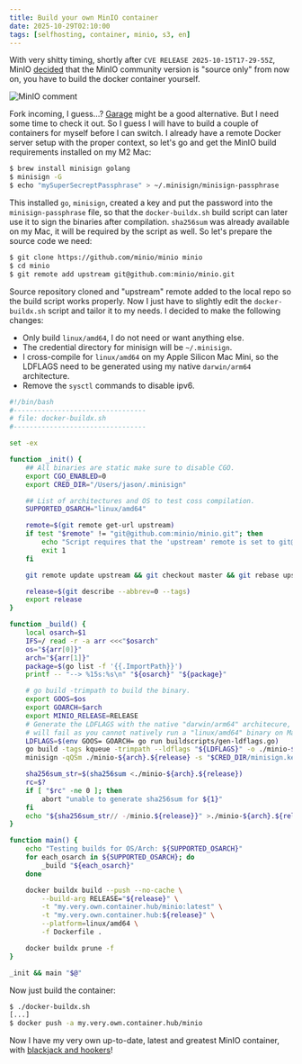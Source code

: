 ```yaml
---
title: Build your own MinIO container
date: 2025-10-29T02:10:00
tags: [selfhosting, container, minio, s3, en]
---
```


With very shitty timing, shortly after `CVE RELEASE 2025-10-15T17-29-55Z`, MinIO [decided](https://github.com/minio/minio/issues/21647) that the MinIO community version is "source only" from now on, you have to build the docker container yourself.

![MinIO comment](https://media.jason.re/2025/10/29/minio_comment_communityrel.png)

Fork incoming, I guess...? [Garage](https://garagehq.deuxfleurs.fr) might be a good alternative. But I need some time to check it out. So I guess I will have to build a couple of containers for myself before I can switch. I already have a remote Docker server setup with the proper context, so let's go and get the MinIO build requirements installed on my M2 Mac:

```bash
$ brew install minisign golang
$ minisign -G
$ echo "mySuperSecreptPassphrase" > ~/.minisign/minisign-passphrase
```

This installed `go`, `minisign`, created a key and put the password into the `minisign-passphrase` file, so that the `docker-buildx.sh` build script can later use it to sign the binaries after compilation. `sha256sum` was already available on my Mac, it will be required by the script as well. So let's prepare the source code we need:

```bash
$ git clone https://github.com/minio/minio minio
$ cd minio
$ git remote add upstream git@github.com:minio/minio.git
```

Source repository cloned and "upstream" remote added to the local repo so the build script works properly. Now I just have to slightly edit the `docker-buildx.sh` script and tailor it to my needs. I decided to make the following changes:

- Only build `linux/amd64`, I do not need or want anything else.
- The credential directory for minisign will be `~/.minisign`.
- I cross-compile for `linux/amd64` on my Apple Silicon Mac Mini, so the LDFLAGS need to be generated using my native `darwin/arm64` architecture.
- Remove the `sysctl` commands to disable ipv6.

```bash
#!/bin/bash
#---------------------------------
# file: docker-buildx.sh
#---------------------------------

set -ex

function _init() {
	## All binaries are static make sure to disable CGO.
	export CGO_ENABLED=0
	export CRED_DIR="/Users/jason/.minisign"

	## List of architectures and OS to test coss compilation.
	SUPPORTED_OSARCH="linux/amd64"

	remote=$(git remote get-url upstream)
	if test "$remote" != "git@github.com:minio/minio.git"; then
		echo "Script requires that the 'upstream' remote is set to git@github.com:minio/minio.git"
		exit 1
	fi

	git remote update upstream && git checkout master && git rebase upstream/master

	release=$(git describe --abbrev=0 --tags)
	export release
}

function _build() {
	local osarch=$1
	IFS=/ read -r -a arr <<<"$osarch"
	os="${arr[0]}"
	arch="${arr[1]}"
	package=$(go list -f '{{.ImportPath}}')
	printf -- "--> %15s:%s\n" "${osarch}" "${package}"

	# go build -trimpath to build the binary.
	export GOOS=$os
	export GOARCH=$arch
	export MINIO_RELEASE=RELEASE
	# Generate the LDFLAGS with the native "darwin/arm64" architecure, otherwise the build
    # will fail as you cannot natively run a "linux/amd64" binary on Mac
	LDFLAGS=$(env GOOS= GOARCH= go run buildscripts/gen-ldflags.go)
	go build -tags kqueue -trimpath --ldflags "${LDFLAGS}" -o ./minio-${arch}.${release}
	minisign -qQSm ./minio-${arch}.${release} -s "$CRED_DIR/minisign.key" <"$CRED_DIR/minisign-passphrase"

	sha256sum_str=$(sha256sum <./minio-${arch}.${release})
	rc=$?
	if [ "$rc" -ne 0 ]; then
		abort "unable to generate sha256sum for ${1}"
	fi
	echo "${sha256sum_str// -/minio.${release}}" >./minio-${arch}.${release}.sha256sum
}

function main() {
	echo "Testing builds for OS/Arch: ${SUPPORTED_OSARCH}"
	for each_osarch in ${SUPPORTED_OSARCH}; do
		_build "${each_osarch}"
	done

	docker buildx build --push --no-cache \
		--build-arg RELEASE="${release}" \
		-t "my.very.own.container.hub/minio:latest" \
		-t "my.very.own.container.hub:${release}" \
		--platform=linux/amd64 \
		-f Dockerfile .

	docker buildx prune -f
}

_init && main "$@"
```

Now just build the container:

```bash
$ ./docker-buildx.sh
[...]
$ docker push -a my.very.own.container.hub/minio
```

Now I have my very own up-to-date, latest and greatest MinIO container, with [blackjack and hookers](https://www.youtube.com/watch?v=ubPWaDWcOLU)!
